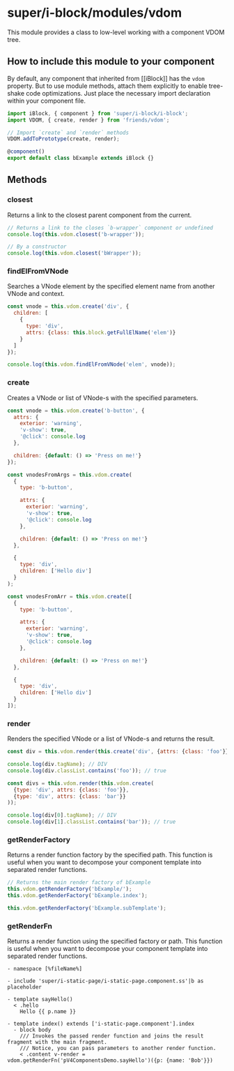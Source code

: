 # super/i-block/modules/vdom

This module provides a class to low-level working with a component VDOM tree.

## How to include this module to your component

By default, any component that inherited from [[iBlock]] has the `vdom` property.
But to use module methods, attach them explicitly to enable tree-shake code optimizations.
Just place the necessary import declaration within your component file.

```typescript
import iBlock, { component } from 'super/i-block/i-block';
import VDOM, { create, render } from 'friends/vdom';

// Import `create` and `render` methods
VDOM.addToPrototype(create, render);

@component()
export default class bExample extends iBlock {}
```

## Methods

### closest

Returns a link to the closest parent component from the current.

```js
// Returns a link to the closes `b-wrapper` component or undefined
console.log(this.vdom.closest('b-wrapper'));

// By a constructor
console.log(this.vdom.closest('bWrapper'));
```

### findElFromVNode

Searches a VNode element by the specified element name from another VNode and context.

```js
const vnode = this.vdom.create('div', {
  children: [
    {
      type: 'div',
      attrs: {class: this.block.getFullElName('elem')}
    }
  ]
});

console.log(this.vdom.findElFromVNode('elem', vnode));
```

### create

Creates a VNode or list of VNode-s with the specified parameters.

```js
const vnode = this.vdom.create('b-button', {
  attrs: {
    exterior: 'warning',
    'v-show': true,
    '@click': console.log
  },

  children: {default: () => 'Press on me!'}
});

const vnodesFromArgs = this.vdom.create(
  {
    type: 'b-button',

    attrs: {
      exterior: 'warning',
      'v-show': true,
      '@click': console.log
    },

    children: {default: () => 'Press on me!'}
  },

  {
    type: 'div',
    children: ['Hello div']
  }
);

const vnodesFromArr = this.vdom.create([
  {
    type: 'b-button',

    attrs: {
      exterior: 'warning',
      'v-show': true,
      '@click': console.log
    },

    children: {default: () => 'Press on me!'}
  },

  {
    type: 'div',
    children: ['Hello div']
  }
]);
```

### render

Renders the specified VNode or a list of VNode-s and returns the result.

```js
const div = this.vdom.render(this.create('div', {attrs: {class: 'foo'}}));

console.log(div.tagName); // DIV
console.log(div.classList.contains('foo')); // true

const divs = this.vdom.render(this.vdom.create(
  {type: 'div', attrs: {class: 'foo'}},
  {type: 'div', attrs: {class: 'bar'}}
));

console.log(div[0].tagName); // DIV
console.log(div[1].classList.contains('bar')); // true
```

### getRenderFactory

Returns a render function factory by the specified path.
This function is useful when you want to decompose your component template into separated render functions.

```js
// Returns the main render factory of bExample
this.vdom.getRenderFactory('bExample/');
this.vdom.getRenderFactory('bExample.index');

this.vdom.getRenderFactory('bExample.subTemplate');
```

### getRenderFn

Returns a render function using the specified factory or path.
This function is useful when you want to decompose your component template into separated render functions.

```
- namespace [%fileName%]

- include 'super/i-static-page/i-static-page.component.ss'|b as placeholder

- template sayHello()
  < .hello
    Hello {{ p.name }}

- template index() extends ['i-static-page.component'].index
  - block body
    /// Invokes the passed render function and joins the result fragment with the main fragment.
    /// Notice, you can pass parameters to another render function.
    < .content v-render = vdom.getRenderFn('pV4ComponentsDemo.sayHello')({p: {name: 'Bob'}})
```
